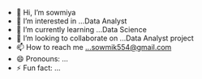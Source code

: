 - 👋 Hi, I’m sowmiya
- 👀 I’m interested in ...Data Analyst
- 🌱 I’m currently learning ...Data Science
- 💞️ I’m looking to collaborate on ...Data Analyst project
- 📫 How to reach me ...sowmik554@gmail.com
- 😄 Pronouns: ...
- ⚡ Fun fact: ...

<!---
sowmiyak24/sowmiyak24 is a ✨ special ✨ repository because its `README.md` (this file) appears on your GitHub profile.
You can click the Preview link to take a look at your changes.
--->
